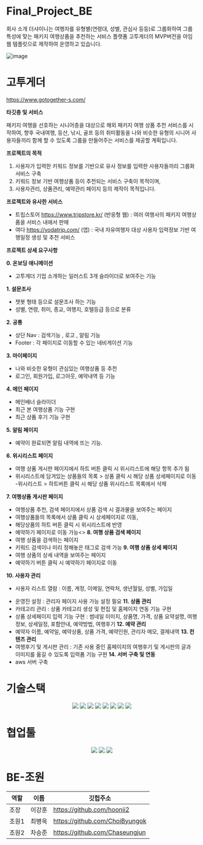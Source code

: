 # Final_Project_BE
회사 소개
더샤이니는  여행자를 유형별(연령대, 성별, 관심사 등등)로 그룹화하여 그룹 특성에 맞는 패키지 여행상품을 추천하는 서비스 플랫폼 고투게더의 MVP버전을 아임웹 템플릿으로 제작하여 운영하고 있습니다.


![image](https://user-images.githubusercontent.com/113900701/230722162-f8f1cd13-6e5d-4c67-9f21-39c7ae2af1af.png)

# 고투게더
https://www.gotogether-s.com/
 
**타깃층 및 서비스**

패키지 여행을 선호하는 시니어층을 대상으로 해외 패키지 여행 상품 추천 서비스를 시작하여, 향후 국내여행, 등산, 낚시, 골프 등의 취미활동을 나와 비슷한 유형의 시니어 사용자들끼리 함께 할 수 있도록 그룹을 만들어주는 서비스를 제공할 계획입니다.
 
**프로젝트의 목적**

1. 사용자가 입력한 키워드 정보를 기반으로 유사 정보를 입력한 사용자들끼리 그룹화 서비스 구축
2. 키워드 정보 기반 여행상품 등이 추천되는 서비스 구축이 목적이며,
3. 사용자관리, 상품관리, 예약관리 페이지 등의 제작이 목적입니다.

**프로젝트와 유사한 서비스**

- 트립스토어 https://www.tripstore.kr/ (반응형 웹) : 여러 여행사의 패키지 여행상품을 서비스 내에서 판매
- 여다 https://yodatrip.com/ (앱) : 국내 자유여행자 대상 사용자 입력정보 기반 여행일정 생성 및 추천 서비스


**프로젝트 상세 요구사항**

**0. 온보딩 애니메이션**
- 고투게더 기업 소개하는 일러스트 3개 슬라이더로 보여주는 기능

**1. 설문조사** 
- 챗봇 형태 등으로 설문조사 하는 기능
- 성별, 연령, 취미, 종교, 여행지, 호텔등급 등으로 분류

**2. 공통**
- 상단 Nav : 검색기능 , 로고 ,  알림 기능
- Footer : 각 페이지로 이동할 수 있는 네비게이션 기능 

**3. 마이페이지**
- 나와 비슷한 유형이 관심있는 여행상품 등 추천
- 로그인, 회원가입, 로그아웃, 예약내역 등 기능

**4. 메인 페이지**
- 메인배너 슬라이더
- 최근 본 여행상품 기능 구현
- 최근 상품 후기 기능 구현

**5. 알림 페이지**
- 예약이 완료되면 알림 내역에 뜨는 기능. 

**6. 위시리스트 페이지**
- 여행 상품 게시판 페이지에서 하트 버튼 클릭 시 위시리스트에 해당 항목 추가 됨
- 위시리스트에 담겨있는 상품들의 목록 > 상품 클릭 시 해당 상품 상세페이지로 이동
-위시리스트 > 하트버튼 클릭 시 해당 상품 위시리스트 목록에서 삭제 

**7. 여행상품 게시판 페이지**
- 여행상품 추천, 검색 페이지에서 상품 검색 시 결과물을 보여주는 페이지
- 여행상품들의 목록에서 상품 클릭 시 상세페이지로 이동, 
- 해당상품의 하트 버튼 클릭 시 위시리스트에 반영
- 예약하기 페이지로 이동 가능<> 
**8. 여행 상품 검색 페이지**
- 여행 상품을 검색하는 페이지
- 키워드 검색이나 미리 정해놓은 태그로 검색 가능
**9. 여행 상품 상세 페이지**
- 여행 상품의 상세 내역을 보여주는 페이지
- 예약하기 버튼 클릭 시 예약하기 페이지로 이동

**10. 사용자 관리**
* 사용자 리스트 열람 : 이름, 계정, 이메일, 연락처, 생년월일, 성별, 가입일
- 운영진 설정 : 관리자 페이지 사용 가능 설정 필요
**11. 상품 관리**
- 카테고리 관리 : 상품 카테고리 생성 및 편집 및 홈페이지 연동 기능 구현
- 상품 상세페이지 입력 기능 구현 : 썸네일 이미지, 상품명, 가격, 상품 요약설명, 여행정보, 상세일정, 포함안내, 예약방법, 여행후기
**12. 예약 관리**
- 예약자 이름, 예약일, 예약상품, 상품 가격, 예약인원, 관리자 메모, 결제내역
**13. 컨텐츠 관리**
- 여행후기 및 게시판 관리 : 기존 사용 중인 홈페이지의 여행후기 및 게시판의 글과 이미지를 옮길 수 있도록 입력폼 기능 구현
**14. 서버 구축 및 연동**
- aws 서버 구축

# 기술스택 
  <div align="center">
<img src="https://img.shields.io/badge/JAVA-007396?style=for-the-badge&logo=java&logoColor=white">
<img src="https://img.shields.io/badge/springboot-6DB33F?style=for-the-badge&logo=springboot&logoColor=white">
<img src="https://img.shields.io/badge/springsecurity-6DB33F?style=for-the-badge&logo=springsecurity&logoColor=white">
<img src="https://img.shields.io/badge/mysql-4479A1?style=for-the-badge&logo=mysql&logoColor=white">
<img src="https://img.shields.io/badge/postman-FF6C37?style=for-the-badge&logo=postman&logoColor=white">
<img src="https://img.shields.io/badge/hibernate-59666C?style=for-the-badge&logo=hibernate&logoColor=white">
<img src="https://img.shields.io/badge/amazonaws-232F3E?style=for-the-badge&logo=amazonaws&logoColor=white">
<img src="https://img.shields.io/badge/redis-DC382D?style=for-the-badge&logo=redis&logoColor=white">
<br>
  </div>
  
# 협업툴
<div align="center">
<img src="https://img.shields.io/badge/slack-4A154B?style=for-the-badge&logo=slack&logoColor=white">
<img src="https://img.shields.io/badge/notion-000000?style=for-the-badge&logo=notion&logoColor=white">
<img src="https://img.shields.io/badge/github-181717?style=for-the-badge&logo=github&logoColor=white">
<br>
</div>

# BE-조원
역할|이름|깃헙주소
---|---|---|
조장|이강훈|https://github.com/hoonii2
조원1|최병옥|https://github.com/ChoiByungok
조원2|차승준|https://github.com/Chaseungjun
